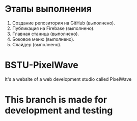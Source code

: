# Этапы выполнения

1. Создание репозитория на GitHub (выполнено).
2. Публикация на Firebase (выполнено).
3. Главная станица (выполнено).
4. Боковое меню (выполнено).
5. Слайдер (выполнено).


# BSTU-PixelWave

It's a website of a web development studio called PixelWave

# This branch is made for development and testing
